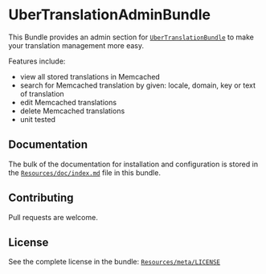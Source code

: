 UberTranslationAdminBundle
=====================

This Bundle provides an admin section for [`UberTranslationBundle`](https://github.com/Sleepness/UberTranslationBundle) to make your translation management more easy.

Features include:

- view all stored translations in Memcached
- search for Memcached translation by given: locale, domain, key or text of translation
- edit Memcached translations
- delete Memcached translations
- unit tested

Documentation
-------------

The bulk of the documentation for installation and configuration is stored in the [`Resources/doc/index.md`](https://github.com/Sleepness/UberTranslationAdminBundle/blob/develop/Resources/doc/index.md) file in this bundle.

Contributing
------------

Pull requests are welcome.

License
-------

See the complete license in the bundle: [`Resources/meta/LICENSE`](https://github.com/Sleepness/UberTranslationAdminBundle/blob/develop/Resources/meta/LICENSE)
